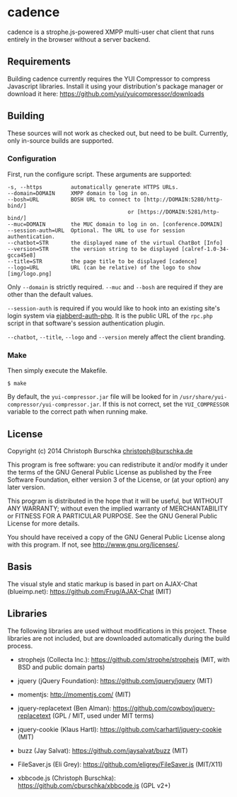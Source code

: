 cadence
=======

cadence is a strophe.js-powered XMPP multi-user chat client that 
runs entirely in the browser without a server backend.

Requirements
------------

Building cadence currently requires the YUI Compressor to compress Javascript
libraries. Install it using your distribution's package manager or download
it here: https://github.com/yui/yuicompressor/downloads

Building
--------

These sources will not work as checked out, but need to be built.
Currently, only in-source builds are supported.


### Configuration

First, run the configure script. These arguments are supported:

    -s, --https         automatically generate HTTPS URLs.
    --domain=DOMAIN     XMPP domain to log in on.
    --bosh=URL          BOSH URL to connect to [http://DOMAIN:5280/http-bind/]
                                          or [https://DOMAIN:5281/http-bind/]
    --muc=DOMAIN        the MUC domain to log in on. [conference.DOMAIN]
    --session-auth=URL  Optional. The URL to use for session authentication.
    --chatbot=STR       the displayed name of the virtual ChatBot [Info]
    --version=STR       the version string to be displayed [calref-1.0-34-gcca45e8]
    --title=STR         the page title to be displayed [cadence]
    --logo=URL          URL (can be relative) of the logo to show [img/logo.png]

Only `--domain` is strictly required. `--muc` and `--bosh` are required if
they are other than the default values.

`--session-auth` is required if you would like to hook into an existing site's login 
system via [ejabberd-auth-php](https://github.com/cburschka/ejabberd-auth-php). It is
the public URL of the `rpc.php` script in that software's session authentication plugin.

`--chatbot`, `--title`, `--logo` and `--version` merely affect the client branding.


### Make

Then simply execute the Makefile.

    $ make

By default, the `yui-compressor.jar` file will be looked for in 
`/usr/share/yui-compressor/yui-compressor.jar`. If this is not correct,
set the `YUI_COMPRESSOR` variable to the correct path when running make.

License
-------

Copyright (c) 2014 Christoph Burschka <christoph@burschka.de>

This program is free software: you can redistribute it and/or modify
it under the terms of the GNU General Public License as published by
the Free Software Foundation, either version 3 of the License, or
(at your option) any later version.

This program is distributed in the hope that it will be useful,
but WITHOUT ANY WARRANTY; without even the implied warranty of
MERCHANTABILITY or FITNESS FOR A PARTICULAR PURPOSE.  See the
GNU General Public License for more details.

You should have received a copy of the GNU General Public License
along with this program.  If not, see <http://www.gnu.org/licenses/>.

Basis
-----

The visual style and static markup is based in part on 
AJAX-Chat (blueimp.net): https://github.com/Frug/AJAX-Chat
(MIT)


Libraries
---------

The following libraries are used without modifications in this project.
These libraries are not included, but are downloaded automatically
during the build process.

   * strophejs (Collecta Inc.): https://github.com/strophe/strophejs
     (MIT, with BSD and public domain parts)

   * jquery (jQuery Foundation): https://github.com/jquery/jquery
     (MIT)

   * momentjs: http://momentjs.com/ (MIT)
   
   * jquery-replacetext (Ben Alman): https://github.com/cowboy/jquery-replacetext
     (GPL / MIT, used under MIT terms)
  
   * jquery-cookie (Klaus Hartl): https://github.com/carhartl/jquery-cookie
     (MIT)

   * buzz (Jay Salvat): https://github.com/jaysalvat/buzz
     (MIT)

   * FileSaver.js (Eli Grey): https://github.com/eligrey/FileSaver.js
     (MIT/X11)

   * xbbcode.js (Christoph Burschka): https://github.com/cburschka/xbbcode.js
     (GPL v2+)
